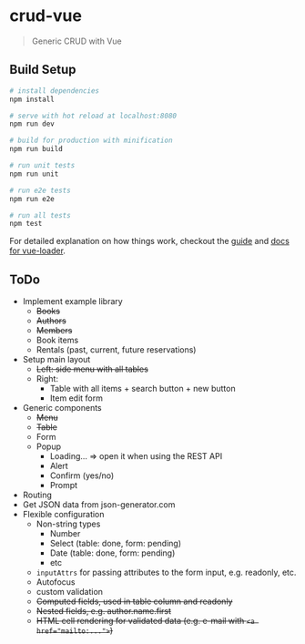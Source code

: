 # crud-vue

> Generic CRUD with Vue

## Build Setup

``` bash
# install dependencies
npm install

# serve with hot reload at localhost:8080
npm run dev

# build for production with minification
npm run build

# run unit tests
npm run unit

# run e2e tests
npm run e2e

# run all tests
npm test
```

For detailed explanation on how things work, checkout the [guide](http://vuejs-templates.github.io/webpack/) and [docs for vue-loader](http://vuejs.github.io/vue-loader).

## ToDo
- Implement example library
	- ~~Books~~
	- ~~Authors~~
	- ~~Members~~
	- Book items
	- Rentals (past, current, future reservations)
- Setup main layout
	- ~~Left: side menu with all tables~~
	- Right:
		- Table with all items + search button + new button
		- Item edit form
- Generic components
	- ~~Menu~~
	- ~~Table~~
	- Form
	- Popup
		- Loading... => open it when using the REST API
		- Alert
		- Confirm (yes/no)
		- Prompt
- Routing
- Get JSON data from json-generator.com
- Flexible configuration
	- Non-string types
		- Number
		- Select (table: done, form: pending)
		- Date (table: done, form: pending)
		- etc
	- `inputAttrs` for passing attributes to the form input, e.g. readonly, etc.
	- Autofocus
	- custom validation
	- ~~Computed fields, used in table column and readonly~~
	- ~~Nested fields, e.g. author.name.first~~
	- ~~HTML cell rendering for validated data (e.g. e-mail with `<a href="mailto:...">`)~~
